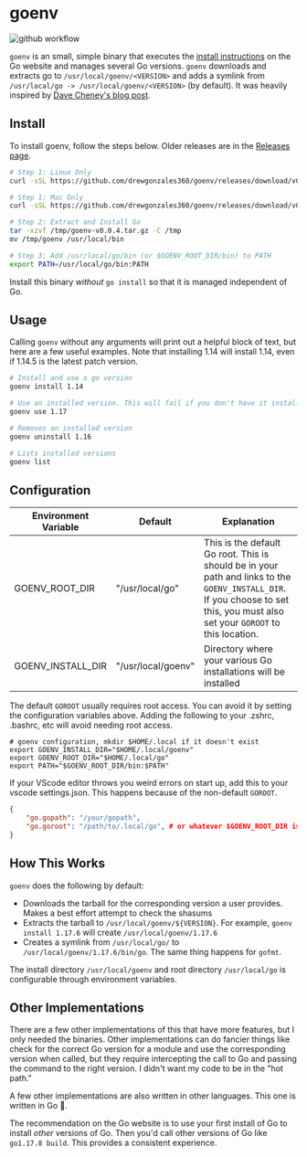 # goenv

![github workflow](https://github.com/drewgonzales360/goenv/actions/workflows/github-actions.yml/badge.svg)

`goenv` is an small, simple binary that executes the [install instructions](https://go.dev/doc/install) on the Go website and manages several Go versions. `goenv` downloads and extracts go to `/usr/local/goenv/<VERSION>` and adds a symlink from `/usr/local/go -> /usr/local/goenv/<VERSION>` (by default). It was heavily inspired by [Dave Cheney's blog post](https://dave.cheney.net/2014/04/20/how-to-install-multiple-versions-of-go).

## Install

To install goenv, follow the steps below. Older releases are in the [Releases page](https://github.com/drewgonzales360/goenv/releases).

```bash
# Step 1: Linux Only
curl -sSL https://github.com/drewgonzales360/goenv/releases/download/v0.0.4/goenv-linux-amd64-v0.0.4.tar.gz -o /tmp/goenv-v0.0.4.tar.gz

# Step 1: Mac Only
curl -sSL https://github.com/drewgonzales360/goenv/releases/download/v0.0.4/goenv-darwin-amd64-v0.0.4.tar.gz -o /tmp/goenv-v0.0.4.tar.gz

# Step 2: Extract and Install Go
tar -xzvf /tmp/goenv-v0.0.4.tar.gz -C /tmp
mv /tmp/goenv /usr/local/bin

# Step 3: Add /usr/local/go/bin (or $GOENV_ROOT_DIR/bin) to PATH
export PATH=/usr/local/go/bin:PATH
```

Install this binary _without_ `go install` so that it is managed independent of Go.

## Usage

Calling `goenv` without any arguments will print out a helpful block of text, but here are a few useful examples. Note that installing 1.14 will install 1.14, even if 1.14.5 is the latest patch version.

```bash
# Install and use a go version
goenv install 1.14

# Use an installed version. This will fail if you don't have it installed.
goenv use 1.17

# Removes an installed version
goenv uninstall 1.16

# Lists installed versions
goenv list
```

## Configuration

| Environment Variable  | Default             | Explanation |
| -                     | -                   | - |
| GOENV_ROOT_DIR        | "/usr/local/go"     | This is the default Go root. This is should be in your path and links to the `GOENV_INSTALL_DIR`. If you choose to set this, you must also set your `GOROOT` to this location. |
| GOENV_INSTALL_DIR     | "/usr/local/goenv"  | Directory where your various Go installations will be installed |

The default `GOROOT` usually requires root access. You can avoid it by setting the configuration variables above. Adding the following to your .zshrc, .bashrc, etc will avoid needing root access.

```shell
# goenv configuration, mkdir $HOME/.local if it doesn't exist
export GOENV_INSTALL_DIR="$HOME/.local/goenv"
export GOENV_ROOT_DIR="$HOME/.local/go"
export PATH="$GOENV_ROOT_DIR/bin:$PATH"
```

If your VScode editor throws you weird errors on start up, add this to your vscode settings.json. This happens because of the non-default `GOROOT`.
```json
{
    "go.gopath": "/your/gopath",
    "go.goroot": "/path/to/.local/go", # or whatever $GOENV_ROOT_DIR is set to
}
```

## How This Works

`goenv` does the following by default:
  - Downloads the tarball for the corresponding version a user provides. Makes a best effort attempt to check the shasums
  - Extracts the tarball to `/usr/local/goenv/${VERSION}`. For example, `goenv install 1.17.6` will create `/usr/local/goenv/1.17.6`
  - Creates a symlink from `/usr/local/go/` to `/usr/local/goenv/1.17.6/bin/go`. The same thing happens for `gofmt`.

The install directory `/usr/local/goenv` and root directory `/usr/local/go` is configurable through environment variables.

## Other Implementations

There are a few other implementations of this that have more features, but I only needed the binaries. Other implementations can do fancier things like check for the correct Go version for a module and use the corresponding version when called, but they require intercepting the call to Go and passing the command to the right version. I didn't want my code to be in the "hot path."

A few other implementations are also written in other languages. This one is written in Go 🥵.

The recommendation on the Go website is to use your first install of Go to install _other_ versions of Go. Then you'd call other versions of Go like `go1.17.8 build`. This provides a consistent experience.
